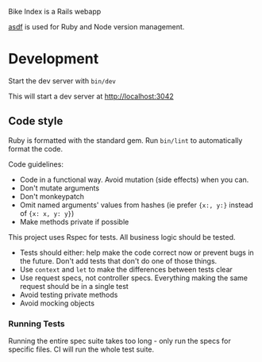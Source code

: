 Bike Index is a Rails webapp

[asdf](https://asdf-vm.com/) is used for Ruby and Node version management.

# Development

Start the dev server with `bin/dev`

This will start a dev server at [http://localhost:3042](http://localhost:3042)

## Code style

Ruby is formatted with the standard gem. Run `bin/lint` to automatically format the code.

Code guidelines:

- Code in a functional way. Avoid mutation (side effects) when you can.
- Don't mutate arguments
- Don't monkeypatch
- Omit named arguments' values from hashes (ie prefer `{x:, y:}` instead of `{x: x, y: y}`)
- Make methods private if possible

This project uses Rspec for tests. All business logic should be tested.

- Tests should either: help make the code correct now or prevent bugs in the future. Don't add tests that don't do one of those things.
- Use `context` and `let` to make the differences between tests clear
- Use request specs, not controller specs. Everything making the same request should be in a single test
- Avoid testing private methods
- Avoid mocking objects

### Running Tests

Running the entire spec suite takes too long - only run the specs for specific files. CI will run the whole test suite.


